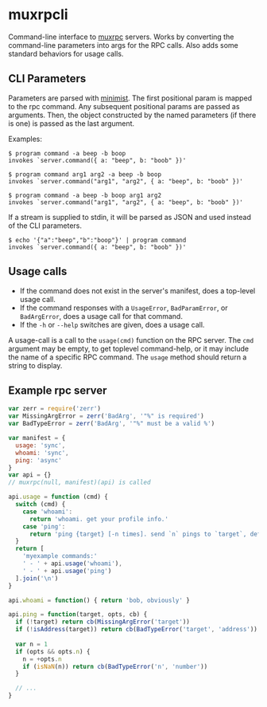 # muxrpcli

Command-line interface to [muxrpc](https://github.com/ssbc/muxrpc) servers.
Works by converting the command-line parameters into args for the RPC calls.
Also adds some standard behaviors for usage calls.

## CLI Parameters

Parameters are parsed with [minimist](https://www.npmjs.com/package/minimist).
The first positional param is mapped to the rpc command.
Any subsequent positional params are passed as arguments.
Then, the object constructed by the named parameters (if there is one) is passed as the last argument.

Examples:

```
$ program command -a beep -b boop
invokes `server.command({ a: "beep", b: "boob" })'

$ program command arg1 arg2 -a beep -b boop
invokes `server.command("arg1", "arg2", { a: "beep", b: "boob" })'

$ program command -a beep -b boop arg1 arg2 
invokes `server.command("arg1", "arg2", { a: "beep", b: "boob" })'
```

If a stream is supplied to stdin, it will be parsed as JSON and used instead of the CLI parameters.

```
$ echo '{"a":"beep","b":"boop"}' | program command
invokes `server.command({ a: "beep", b: "boob" })'
```


## Usage calls

 - If the command does not exist in the server's manifest, does a top-level usage call.
 - If the command responses with a `UsageError`, `BadParamError`, or `BadArgError`, does a usage call for that command.
 - If the `-h` or `--help` switches are given, does a usage call.

A usage-call is a call to the `usage(cmd)` function on the RPC server.
The `cmd` argument may be empty, to get toplevel command-help, or it may include the name of a specific RPC command.
The `usage` method should return a string to display.


## Example rpc server

```js
var zerr = require('zerr')
var MissingArgError = zerr('BadArg', '"%" is required')
var BadTypeError = zerr('BadArg', '"%" must be a valid %')

var manifest = {
  usage: 'sync',
  whoami: 'sync',
  ping: 'async'
}
var api = {}
// muxrpc(null, manifest)(api) is called

api.usage = function (cmd) {
  switch (cmd) {
    case 'whoami':
      return 'whoami. get your profile info.'
    case 'ping':
      return 'ping {target} [-n times]. send `n` pings to `target`, defaults to 1'
  }
  return [
    'myexample commands:'
    ' - ' + api.usage('whoami'),
    ' - ' + api.usage('ping')
  ].join('\n')
}

api.whoami = function() { return 'bob, obviously' }

api.ping = function(target, opts, cb) {
  if (!target) return cb(MissingArgError('target'))
  if (!isAddress(target)) return cb(BadTypeError('target', 'address'))
  
  var n = 1
  if (opts && opts.n) {
    n = +opts.n
    if (isNaN(n)) return cb(BadTypeError('n', 'number'))
  }

  // ...
}
```

